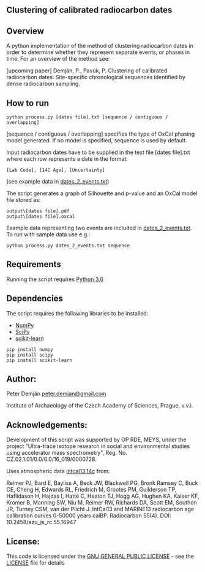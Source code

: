 ## Clustering of calibrated radiocarbon dates

## Overview

A python implementation of the method of clustering radiocarbon dates in order to determine whether they represent separate events, or phases in time. For an overview of the method see:

[upcoming paper] Demján, P., Pavúk, P. Clustering of calibrated radiocarbon dates: Site-specific chronological sequences identified by dense radiocarbon sampling.

## How to run
<pre><code>python process.py [dates file].txt [sequence / contiguous / overlapping]</code></pre>

[sequence / contiguous / overlapping] specifies the type of OxCal phasing model generated. If no model is specified, sequence is used by default.

Input radiocarbon dates have to be supplied in the text file [dates file].txt where each row represents a date in the format:
<pre><code>[Lab Code], [14C Age], [Uncertainty]</code></pre>
(see example data in [dates_2_events.txt](dates_2_events.txt))

The script generates a graph of Silhouette and p-value and an OxCal model file stored as:
<pre><code>output\[dates file].pdf
output\[dates file].oxcal</code></pre>

Example data representing two events are included in [dates_2_events.txt](dates_2_events.txt). To run with sample data use e.g.:
<pre><code>python process.py dates_2_events.txt sequence</code></pre>


## Requirements

Running the script requires [Python 3.6](https://www.python.org/)

## Dependencies

The script requires the following libraries to be installed:
* [NumPy](http://www.numpy.org/)
* [SciPy](https://www.scipy.org/)
* [scikit-learn](https://scikit-learn.org/)
<pre><code>pip install numpy
pip install scipy
pip install scikit-learn</code></pre>

## Author:
Peter Demján [peter.demjan@gmail.com](peter.demjan@gmail.com)

Institute of Archaeology of the Czech Academy of Sciences, Prague, v.v.i.

## Acknowledgements:

Development of this script was supported by OP RDE, MEYS, under the project "Ultra-trace isotope research in social and environmental studies using accelerator mass spectrometry", Reg. No. CZ.02.1.01/0.0/0.0/16_019/0000728.

Uses atmospheric data [intcal13.14c](intcal13.14c) from:

Reimer PJ, Bard E, Bayliss A, Beck JW, Blackwell PG, Bronk Ramsey C, Buck CE, Cheng H, Edwards RL, Friedrich M, Grootes PM, Guilderson TP, Haflidason H, Hajdas I, Hatté C, Heaton TJ, Hogg AG, Hughen KA, Kaiser KF, Kromer B, Manning SW, Niu M, Reimer RW, Richards DA, Scott EM, Southon JR, Turney CSM, van der Plicht J. IntCal13 and MARINE13 radiocarbon age calibration curves 0-50000 years calBP. Radiocarbon 55(4). DOI: 10.2458/azu_js_rc.55.16947

## License:
This code is licensed under the [GNU GENERAL PUBLIC LICENSE](https://www.gnu.org/licenses/gpl-3.0.en.html) - see the [LICENSE](LICENSE) file for details

